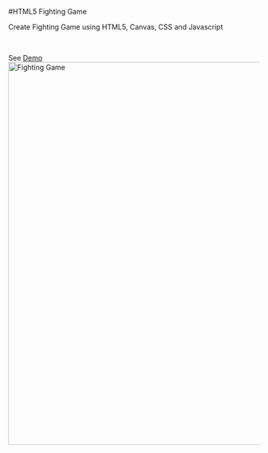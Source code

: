 #HTML5 Fighting Game
<p>Create Fighting Game using HTML5, Canvas, CSS and Javascript</p><br>

See <a href="https://wahyufeb-fighting-game.vercel.app/" target="_blank">Demo</a>
<img src="https://firebasestorage.googleapis.com/v0/b/konsultasi-besama-mentor.appspot.com/o/HTML5-fighting-game.png?alt=media&token=2c5a579d-7797-4b7d-bd8d-a07d9fe284e8" alt="Fighting Game" width="768">
